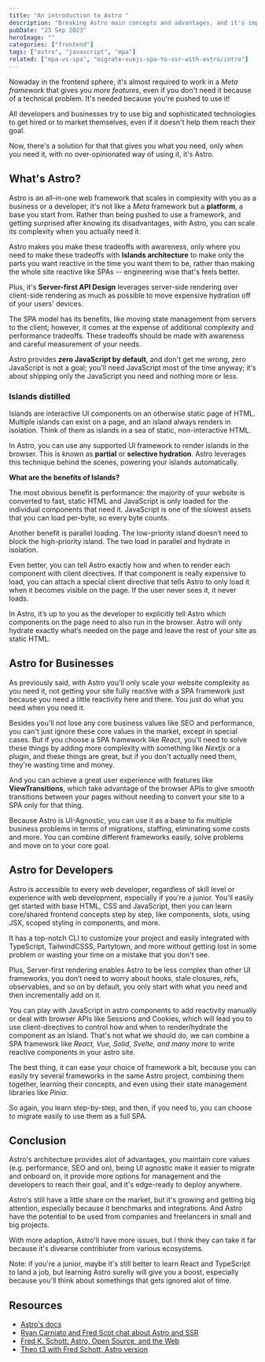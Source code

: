 ```yaml
---
title: "An introduction to Astro "
description: "Breaking Astro main concepts and advantages, and it's impact on developers and the market, in my view"
pubDate: "23 Sep 2023"
heroImage: ""
categories: ["frontend"]
tags: ["astro", "javascript", "mpa"]
related: ["mpa-vs-spa", "migrate-vuejs-spa-to-ssr-with-astro/intro"]
---
```


Nowaday in the frontend sphere, it's almost required to work in a _Meta framework_ that gives you _more features_, even if you don't need it because of a technical problem. It's needed because you're pushed to use it!

All developers and businesses try to use big and sophisticated technologies to get hired or to market themselves, even if it doesn't help them reach their goal.

Now, there's a solution for that that gives you what you need, only when you need it, with no over-opinionated way of using it, it's Astro.

## What's Astro?

Astro is an all-in-one web framework that scales in complexity with you as a business or a developer, it's not like a _Meta_ framework but a **platform**, a base you start from. Rather than being pushed to use a framework, and getting surprised after knowing its disadvantages, with Astro, you can scale its complexity when you actually need it.

Astro makes you make these tradeoffs with awareness, only where you need to make these tradeoffs with **Islands architecture** to make only the parts you want reactive in the time you want them to be, rather than making the whole site reactive like SPAs -- engineering wise that's feels better.

Plus, it's **Server-first API Design** leverages server-side rendering over client-side rendering as much as possible to move expensive hydration off of your users' devices.

The SPA model has its benefits, like moving state management from servers to the client; however, it comes at the expense of additional complexity and performance tradeoffs. These tradeoffs should be made with awareness and careful measurement of your needs.

Astro provides **zero JavaScript by default**, and don't get me wrong, zero JavaScript is not a goal; you'll need JavaScript most of the time anyway; it's about shipping only the JavaScript you need and nothing more or less.

### Islands distilled

Islands are interactive UI components on an otherwise static page of HTML. Multiple islands can exist on a page, and an island always renders in isolation. Think of them as islands in a sea of static, non-interactive HTML.

In Astro, you can use any supported UI framework to render islands in the browser. This is known as **partial** or **selective hydration**. Astro leverages this technique behind the scenes, powering your islands automatically.

**What are the benefits of Islands?**

The most obvious benefit is performance: the majority of your website is converted to fast, static HTML and JavaScript is only loaded for the individual components that need it. JavaScript is one of the slowest assets that you can load per-byte, so every byte counts.

Another benefit is parallel loading. The low-priority island doesn’t need to block the high-priority island. The two load in parallel and hydrate in isolation.

Even better, you can tell Astro exactly how and when to render each component with client directives. If that component is really expensive to load, you can attach a special client directive that tells Astro to only load it when it becomes visible on the page. If the user never sees it, it never loads.

In Astro, it’s up to you as the developer to explicitly tell Astro which components on the page need to also run in the browser. Astro will only hydrate exactly what’s needed on the page and leave the rest of your site as static HTML.

## Astro for Businesses

As previously said, with Astro you'll only scale your website complexity as you need it, not getting your site fully reactive with a SPA framework just because you need a little reactivity here and there. You just do what you need when you need it.

Besides you'll not lose any core business values like SEO and performance, you can't just ignore these core values in the market, except in special cases. But if you choose a SPA framework like _React_, you'll need to solve these things by adding more complexity with something like _Nextjs_ or a plugin, and these things are great, but if you don't actually need them, they're wasting time and money.

And you can achieve a great user experience with features like **ViewTransitions**, which take advantage of the browser APIs to give smooth transitions between your pages without needing to convert your site to a SPA only for that thing.

Because Astro is UI-Agnostic, you can use it as a base to fix multiple business problems in terms of migrations, staffing, eliminating some costs and more. You can combine different frameworks easily, solve problems and move on to your core goal.

## Astro for Developers

Astro is accessible to every web developer, regardless of skill level or experience with web development, especially if you're a junior. You'll easily get started with base HTML, CSS and JavaScript, then you can learn core/shared frontend concepts step by step, like components, slots, using JSX, scoped styling in components, and more.

It has a top-notch CLI to customize your project and easily integrated with TypeScript, TailwindCSSS, Partytown, and more without getting lost in some problem or wasting your time on a mistake that you don't see.

Plus, Server-first rendering enables Astro to be less complex than other UI frameworks, you don’t need to worry about hooks, stale closures, refs, observables, and so on by default, you only start with what you need and then incrementally add on it.

You can play with JavaScript in astro components to add reactivity manually or deal with browser APIs like Sessions and Cookies, which will lead you to use client-directives to control how and when to render/hydrate the component as an Island. That's not what we should do, we can combine a SPA framework like _React, Vue, Solid, Svelte, and many more_ to write reactive components in your astro site.

The best thing, it can ease your choice of framework a bit, because you can easily try several frameworks in the same Astro project, combining them together, learning their concepts, and even using their state management libraries like _Pinia_.

So again, you learn step-by-step, and then, if you need to, you can choose to migrate easily to use them as a full SPA.

## Conclusion

Astro's architecture provides alot of advantages, you maintain core values (e.g. performance, SEO and on), being UI agnostic make it easier to migrate and onboard on, it provide more options for management and the developers to reach their goal, and it's edge-ready to deploy anywhere.

Astro's still have a little share on the market, but it's growing and getting big attention, especially because it benchmarks and integrations. And Astro have the potential to be used from companies and freelancers in small and big projects.

With more adaption, Astro'll have more issues, but I think they can take it far because it's divearse contribiuter from various ecosystems.

Note: if you're a junior, maybe it's still better to learn React and TypeScript to land a job, but learning Astro surelly will give you a boost, especially because you'll think about somethings that gets ignored alot of time.

## Resources

- [Astro's docs](https://docs.astro.build "open the docs")
- [Ryan Carniato and Fred Scot chat about Astro and SSR](https://www.youtube.com/watch?v=2ZEMb_H-LYE "youtube video")
- [Fred K. Schott: Astro, Open Source, and the Web](https://www.youtube.com/watch?v=9196iQJtK4s "Youtube video")
- [Theo t3 with Fred Schott, Astro version](https://youtu.be/CYuujJvgmns "youtube video")
